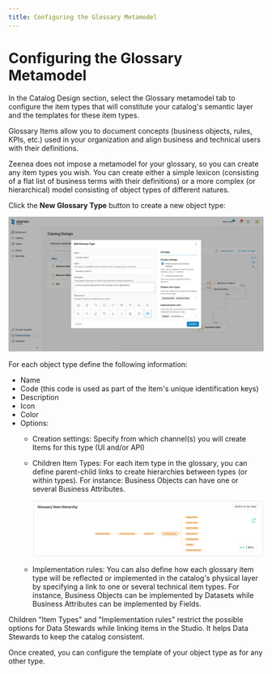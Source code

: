 ```yaml
---
title: Configuring the Glossary Metamodel
---
```


# Configuring the Glossary Metamodel

In the Catalog Design section, select the Glossary metamodel tab to configure the item types that will constitute your catalog's semantic layer and the templates for these item types.

Glossary Items allow you to document concepts (business objects, rules, KPIs, etc.) used in your organization and align business and technical users with their definitions.

Zeenea does not impose a metamodel for your glossary, so you can create any item types you wish. You can create either a simple lexicon (consisting of a flat list of business terms with their definitions) or a more complex (or hierarchical) model consisting of object types of different natures.

Click the **New Glossary Type** button to create a new object type:

  ![](./_shared/zeenea-edit-glossary-type.png)

For each object type define the following information: 

* Name
* Code (this code is used as part of the Item's unique identification keys)
* Description
* Icon
* Color
* Options:
  * Creation settings: Specify from which channel(s) you will create Items for this type (UI and/or API)
  * Children Item Types: For each item type in the glossary, you can define parent-child links to create hierarchies between types (or within types). For instance: Business Objects can have one or several Business Attributes.

    ![](./_shared/zeenea-glossary-item-hierarchy.png)
  * Implementation rules: You can also define how each glossary item type will be reflected or implemented in the catalog's physical layer by specifying a link to one or several technical item types. For instance, Business Objects can be implemented by Datasets while Business Attributes can be implemented by Fields.
  
Children "Item Types" and "Implementation rules" restrict the possible options for Data Stewards while linking items in the Studio. It helps Data Stewards to keep the catalog consistent.

Once created, you can configure the template of your object type as for any other type.